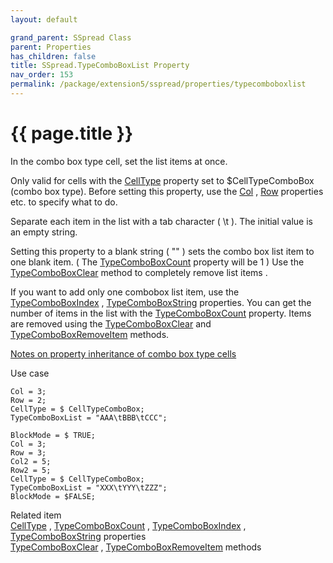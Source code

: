 ```yaml
---
layout: default

grand_parent: SSpread Class
parent: Properties
has_children: false
title: SSpread.TypeComboBoxList Property
nav_order: 153
permalink: /package/extension5/sspread/properties/typecomboboxlist
---
```

# {{ page.title }}

In the combo box type cell, set the list items at once.

Only valid for cells with the <a href="/package/extension5/sspread/properties/celltype">CellType</a> property set to $CellTypeComboBox (combo box type).
Before setting this property, use the <a href="/package/extension5/sspread/properties/col">Col</a> , <a href="/package/extension5/sspread/properties/row">Row</a> properties etc. to specify what to do.

Separate each item in the list with a tab character ( \t ).
The initial value is an empty string.

Setting this property to a blank string ( "" ) sets the combo box list item to one blank item. ( The <a href="/package/extension5/sspread/properties/typecomboboxcount">TypeComboBoxCount</a> property will be 1 )
Use the <a href="/package/extension5/sspread/methods/typecomboboxclear">TypeComboBoxClear</a> method to completely remove list items .

If you want to add only one combobox list item, use the <a href="/package/extension5/sspread/properties/typecomboboxindex">TypeComboBoxIndex</a> , <a href="/package/extension5/sspread/properties/typecomboboxstring">TypeComboBoxString</a> properties.
You can get the number of items in the list with the <a href="/package/extension5/sspread/properties/typecomboboxcount">TypeComboBoxCount</a> property.
Items are removed using the <a href="/package/extension5/sspread/methods/typecomboboxclear">TypeComboBoxClear</a> and <a href="/package/extension5/sspread/methods/typecomboboxremoveitem">TypeComboBoxRemoveItem</a> methods.

<a href="/package/extension5/sspread/properties/celltype#notes-on-property-inheritance-of-combo-box-type-cells">Notes on property inheritance of combo box type cells</a>

Use case
```
Col = 3;
Row = 2;
CellType = $ CellTypeComboBox;
TypeComboBoxList = "AAA\tBBB\tCCC";
 
BlockMode = $ TRUE;
Col = 3;
Row = 3;
Col2 = 5;
Row2 = 5;
CellType = $ CellTypeComboBox;
TypeComboBoxList = "XXX\tYYY\tZZZ";
BlockMode = $FALSE;
```

Related item<br>
 <a href="/package/extension5/sspread/properties/celltype">CellType</a> ,  <a href="/package/extension5/sspread/properties/typecomboboxcount">TypeComboBoxCount</a> , <a href="/package/extension5/sspread/properties/typecomboboxindex">TypeComboBoxIndex</a> , <a href="/package/extension5/sspread/properties/typecomboboxstring">TypeComboBoxString</a> properties
 <br><a href="/package/extension5/sspread/methods/typecomboboxclear">TypeComboBoxClear</a> , <a href="/package/extension5/sspread/methods/typecomboboxremoveitem">TypeComboBoxRemoveItem</a> methods